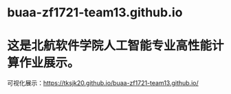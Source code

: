 # buaa-zf1721-team13.github.io
# 这是北航软件学院人工智能专业高性能计算作业展示。
可视化展示：https://tksjk20.github.io/buaa-zf1721-team13.github.io/
